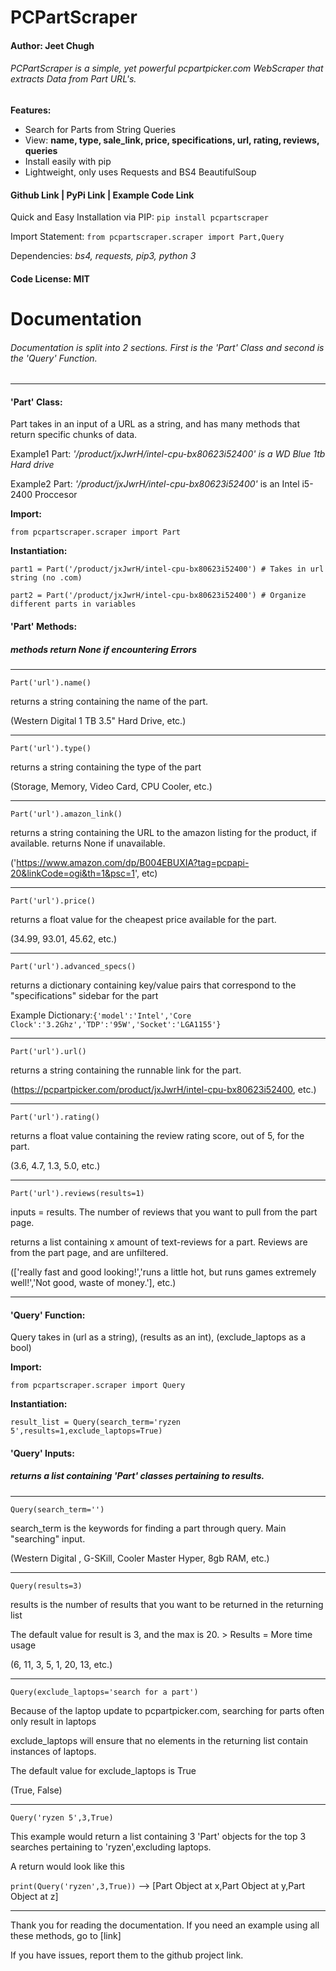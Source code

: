 # PCPartScraper  
#### Author: Jeet Chugh  

###### PCPartScraper is a simple, yet powerful pcpartpicker.com WebScraper that extracts Data from Part URL's.

**Features:**  

  - Search for Parts from String Queries
  - View: **name, type, sale_link, price, specifications, url, rating, reviews, queries**
  - Install easily with pip
  - Lightweight, only uses Requests and BS4 BeautifulSoup
#### Github Link | PyPi Link | Example Code Link  

  Quick and Easy Installation via PIP: `pip install pcpartscraper`  

Import Statement:  ``from pcpartscraper.scraper import Part,Query``  

Dependencies: *bs4, requests, pip3, python 3*  

#### Code License: MIT  

# Documentation  

###### Documentation is split into 2 sections. First is the 'Part' Class and second is the 'Query' Function.  

---  

#### 'Part' Class:  

Part takes in an input of a URL as a string, and has many methods that return specific chunks of data.  

Example1 Part:    *'/product/jxJwrH/intel-cpu-bx80623i52400' is a WD Blue 1tb Hard drive*  

Example2 Part:   *'/product/jxJwrH/intel-cpu-bx80623i52400'* is an Intel i5-2400 Proccesor  

**Import:**  

``from pcpartscraper.scraper import Part``  

**Instantiation:**  

``part1 = Part('/product/jxJwrH/intel-cpu-bx80623i52400') # Takes in url string (no .com)``  

``part2 = Part('/product/jxJwrH/intel-cpu-bx80623i52400') # Organize different parts in variables``  

#### **'Part' Methods:**  

##### methods return None if encountering Errors  

---  

``Part('url').name()``  

returns a string containing the name of the part.  

 (Western Digital 1 TB 3.5" Hard Drive, etc.)  

---  

``Part('url').type()``  

returns a string containing the type of the part  

(Storage, Memory, Video Card, CPU Cooler, etc.)  

---  

`Part('url').amazon_link()`  

returns a string containing the URL to the amazon listing for the product, if available. returns None if unavailable.  

('https://www.amazon.com/dp/B004EBUXIA?tag=pcpapi-20&linkCode=ogi&th=1&psc=1', etc)  

---  

`Part('url').price()`  

returns a float value for the cheapest price available for the part.  

(34.99, 93.01, 45.62, etc.)  

---  

`Part('url').advanced_specs()`  

returns a dictionary containing key/value pairs that correspond to the "specifications" sidebar for the part  

Example Dictionary:`{'model':'Intel','Core Clock':'3.2Ghz','TDP':'95W','Socket':'LGA1155'}`  

---  

`Part('url').url()`  

returns a string containing the runnable link for the part.  

(https://pcpartpicker.com/product/jxJwrH/intel-cpu-bx80623i52400, etc.)  

---  

`Part('url').rating()`  

returns a float value containing the review rating score, out of 5, for the part.  

(3.6, 4.7, 1.3, 5.0, etc.)  

---  

`Part('url').reviews(results=1)`  

inputs = results. The number of reviews that you want to pull from the part page.  

returns a list containing x amount of text-reviews for a part. Reviews are from the part page, and are unfiltered.  

(['really fast and good looking!','runs a little hot, but runs games extremely well!','Not good, waste of money.'], etc.)  

---  

#### 'Query' Function:  

Query takes in (url as a string), (results as an int), (exclude_laptops as a bool)   

**Import:**  

``from pcpartscraper.scraper import Query``  

**Instantiation:**  

``result_list = Query(search_term='ryzen 5',results=1,exclude_laptops=True)``  

#### **'Query' Inputs:**  

##### returns a list containing 'Part' classes pertaining to results.  

---  

``Query(search_term='')``  

search_term is the keywords for finding a part through query. Main "searching" input.  

 (Western Digital , G-SKill, Cooler Master Hyper, 8gb RAM, etc.)  

---  

``Query(results=3)``  

results is the number of results that you want to be returned in the returning list  

The default value for result is 3, and the max is 20. > Results = More time usage  

 (6, 11, 3, 5, 1, 20, 13, etc.)  

---  

``Query(exclude_laptops='search for a part')``  

Because of the laptop update to pcpartpicker.com, searching for parts often only result in laptops  

exclude_laptops will ensure that no elements in the returning list contain instances of laptops.  

The default value for exclude_laptops is True  

 (True, False)  

---  

`Query('ryzen 5',3,True)`  

This example would return a list containing 3 'Part' objects for the top 3 searches pertaining to 'ryzen',excluding laptops.  

A return would look like this  

`print(Query('ryzen',3,True))` --> [Part Object at x,Part Object at y,Part Object at z]  

---  

Thank you for reading the documentation. If you need an example using all these methods, go to [link]  


If you have issues, report them to the github project link.
